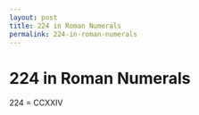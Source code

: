 ```yaml
---
layout: post
title: 224 in Roman Numerals
permalink: 224-in-roman-numerals
---
```


# 224 in Roman Numerals

224 = CCXXIV
